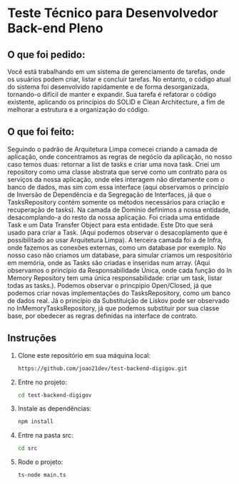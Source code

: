 # Teste Técnico para Desenvolvedor Back-end Pleno

## O que foi pedido:
Você está trabalhando em um sistema de gerenciamento de tarefas, onde os usuários podem criar, listar e concluir tarefas. No entanto, o código atual do sistema foi desenvolvido rapidamente e de forma desorganizada, tornando-o difícil de manter e expandir. Sua tarefa é refatorar o código existente, aplicando os princípios do SOLID e Clean Architecture, a fim de melhorar a estrutura e a organização do código.

## O que foi feito:
Seguindo o padrão de Arquitetura Limpa comecei criando a camada de aplicação, onde concentramos as regras de negócio da aplicação, no nosso caso temos duas: retornar a list de tasks e criar uma nova task. Criei um repository como uma classe abstrata que serve como um contrato para os serviços da nossa aplicação, onde eles interagem não diretamente com o banco de dados, mas sim com essa interface (aqui observamos o princípio de Inversão de Dependência e da Segregação de Interfaces, já que o TasksRepository contém somente os métodos necessários para criação e recuperação de tasks). Na camada de Domínio definimos a nossa entidade, desacomplando-a do resto da nossa aplicação. Foi criada uma entidade Task e um Data Transfer Object para esta entidade. Este Dto que será usado para criar a Task. (Aqui podemos observar o desacoplamento que é possibilitado ao usar Arquitetura Limpa). A terceira camada foi a de Infra, onde fazemos as conexões externas, como um database por exemplo. No nosso caso não criamos um database, para simular criamos um respositório em memória, onde as Tasks são criadas e inseridas num array. (Aqui observamos o princípio da Responsabilidade Única, onde cada função do In Memory Repository tem uma única responsabilidade: criar um task, listar todas as tasks.). Podemos observar o princpipio Open/Closed, já que podemos criar novas implementações do TasksRepository, como um banco de dados real. Já o princípio da Substituição de Liskov pode ser observado no InMemoryTasksRepository, já que podemos substituir por sua classe base, por obedecer as regras definidas na interface de contrato.

## Instruções

1. Clone este repositório em sua máquina local:

   ```bash
   https://github.com/joao21dev/test-backend-digigov.git
   ```

2. Entre no projeto:

   ```bash
   cd test-backend-digigov
   ```

3. Instale as dependências:

   ```bash
   npm install
   ```

4. Entre na pasta src:

   ```bash
   cd src
   ```

6. Rode o projeto:
   ```bash
   ts-node main.ts
   ```
